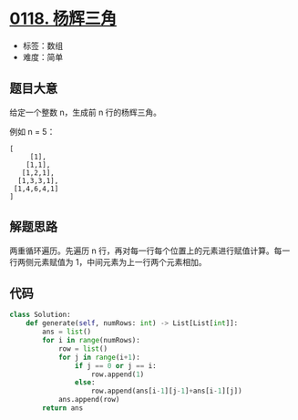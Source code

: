 # [0118. 杨辉三角](https://leetcode.cn/problems/pascals-triangle/)

- 标签：数组
- 难度：简单

## 题目大意

给定一个整数 n，生成前 n 行的杨辉三角。

例如 n = 5：

```
[
     [1],
    [1,1],
   [1,2,1],
  [1,3,3,1],
 [1,4,6,4,1]
]
```

## 解题思路

两重循环遍历。先遍历 n 行，再对每一行每个位置上的元素进行赋值计算。每一行两侧元素赋值为 1，中间元素为上一行两个元素相加。

## 代码

```Python
class Solution:
    def generate(self, numRows: int) -> List[List[int]]:
        ans = list()
        for i in range(numRows):
            row = list()
            for j in range(i+1):
                if j == 0 or j == i:
                    row.append(1)
                else:
                    row.append(ans[i-1][j-1]+ans[i-1][j])
            ans.append(row)
        return ans
```

